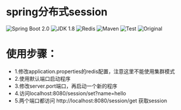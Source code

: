 spring分布式session
=========================

![Spring Boot 2.0](https://img.shields.io/badge/Spring%20Boot-2.0-brightgreen.svg)
![JDK 1.8](https://img.shields.io/badge/JDK-1.8-brightgreen.svg)
![Redis](https://img.shields.io/badge/Redis-2.9-red.svg)
![Maven](https://img.shields.io/badge/Maven-3.5.0-yellowgreen.svg)
![Test](https://img.shields.io/badge/Test-OK-green.svg)
![Original](https://img.shields.io/badge/Original-yushouling-blue.svg)

# 使用步骤：
- 1.修改application.properties的redis配置，注意这里不能使用集群模式
- 2.使用默认端口启动程序
- 3.修改server.port端口，再启动一个新的程序
- 4.访问localhost:8080/session/set?name=hello
- 5.两个端口都访问 http://localhost:8080/session/get 获取session

